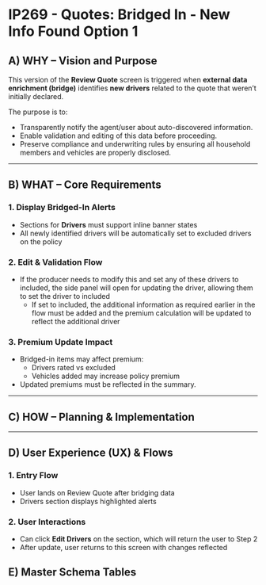 # IP269 - Quotes: Bridged In - New Info Found Option 1

## **A) WHY – Vision and Purpose**

This version of the **Review Quote** screen is triggered when **external data enrichment (bridge)** identifies **new drivers** related to the quote that weren’t initially declared.

The purpose is to:

- Transparently notify the agent/user about auto-discovered information.
- Enable validation and editing of this data before proceeding.
- Preserve compliance and underwriting rules by ensuring all household members and vehicles are properly disclosed.

---

## **B) WHAT – Core Requirements**

### **1. Display Bridged-In Alerts**

- Sections for **Drivers** must support inline banner states
- All newly identified drivers will be automatically set to excluded drivers on the policy

### **2. Edit & Validation Flow**

- If the producer needs to modify this and set any of these drivers to included, the side panel will open for updating the driver, allowing them to set the driver to included
    - If set to included, the additional information as required earlier in the flow must be added and the premium calculation will be updated to reflect the additional driver

### **3. Premium Update Impact**

- Bridged-in items may affect premium:
    - Drivers rated vs excluded
    - Vehicles added may increase policy premium
- Updated premiums must be reflected in the summary.

---

## **C) HOW – Planning & Implementation**

---

## **D) User Experience (UX) & Flows**

### **1. Entry Flow**

- User lands on Review Quote after bridging data
- Drivers  section displays highlighted alerts

### **2. User Interactions**

- Can click **Edit Drivers** on the section, which will return the user to Step 2
- After update, user returns to this screen with changes reflected

## **E) Master Schema Tables**